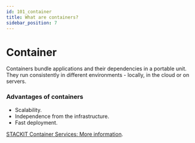 ```yaml
---
id: 101_container
title: What are containers?
sidebar_position: 7
---
```


# Container

Containers bundle applications and their dependencies in a portable unit. They run consistently in different environments - locally, in the cloud or on servers.

### Advantages of containers
- Scalability.
- Independence from the infrastructure.
- Fast deployment.

[STACKIT Container Services: More information](https://stackit.de/container).